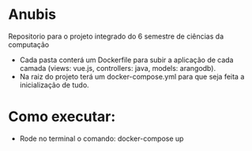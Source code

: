 # Anubis
Repositorio para o projeto integrado do 6 semestre de ciências da computação

- Cada pasta conterá um Dockerfile para subir a aplicação de cada camada (views: vue.js, controllers: java, models: arangodb).
- Na raiz do projeto terá um docker-compose.yml para que seja feita a inicialização de tudo.
# Como executar:
- Rode no terminal o comando: docker-compose up
